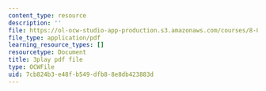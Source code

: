 ```yaml
---
content_type: resource
description: ''
file: https://ol-ocw-studio-app-production.s3.amazonaws.com/courses/8-01sc-classical-mechanics-fall-2016/7cb824b3e48fb549dfb88e8db423883d_L5jhg4q1Xvo.pdf
file_type: application/pdf
learning_resource_types: []
resourcetype: Document
title: 3play pdf file
type: OCWFile
uid: 7cb824b3-e48f-b549-dfb8-8e8db423883d
---
```

